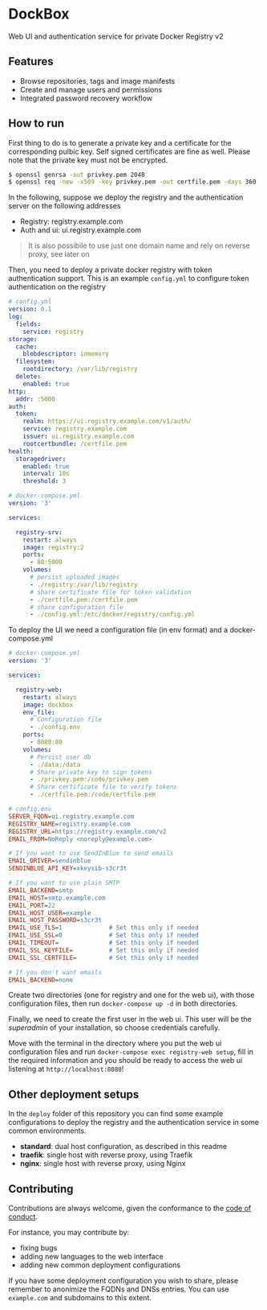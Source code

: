 # DockBox

Web UI and authentication service for private Docker Registry v2

## Features

- Browse repositories, tags and image manifests
- Create and manage users and permissions
- Integrated password recovery workflow

## How to run

First thing to do is to generate a private key and a certificate for the corresponding pulbic key. Self signed certificates are fine as well. Please note that the private key must not be encrypted.

```sh
$ openssl genrsa -out privkey.pem 2048
$ openssl req -new -x509 -key privkey.pem -out certfile.pem -days 360
```

In the following, suppose we deploy the registry and the authentication server on the following addresses

- Registry: registry.example.com
- Auth and ui: ui.registry.example.com

> It is also possibile to use just one domain name and rely on reverse proxy, see later on

Then, you need to deploy a private docker registry with token authentication support. This is an example `config.yml` to configure token authentication on the registry

```yml
# config.yml
version: 0.1
log:
  fields:
    service: registry
storage:
  cache:
    blobdescriptor: inmemory
  filesystem:
    rootdirectory: /var/lib/registry
  delete:
    enabled: true
http:
  addr: :5000
auth:
  token:
    realm: https://ui.registry.example.com/v1/auth/
    service: registry.example.com
    issuer: ui.registry.example.com
    rootcertbundle: /certfile.pem
health:
  storagedriver:
    enabled: true
    interval: 10s
    threshold: 3
```

```yml
# docker-compose.yml
version: '3'

services:

  registry-srv:
    restart: always
    image: registry:2
    ports:
      - 80:5000
    volumes:
      # persist uploaded images
      - ./registry:/var/lib/registry
      # share certificate file for token validation
      - ./certfile.pem:/certfile.pem
      # share configuration file
      - ./config.yml:/etc/docker/registry/config.yml

```

To deploy the UI we need a configuration file (in env format) and a docker-compose.yml

```yml
# docker-compose.yml
version: '3'

services:

  registry-web:
    restart: always
    image: dockbox
    env_file:
      # Configuration file
      - ./config.env
    ports:
      - 8080:80
    volumes:
      # Persist user db
      - ./data:/data
      # Share private key to sign tokens
      - ./privkey.pem:/code/privkey.pem
      # Share certificate file to verify tokens
      - ./certfile.pem:/code/certfile.pem
```

```ini
# config.env
SERVER_FQDN=ui.registry.example.com
REGISTRY_NAME=registry.example.com
REGISTRY_URL=https://registry.example.com/v2
EMAIL_FROM=NoReply <noreply@example.com>

# If you want to use SendInBlue to send emails
EMAIL_DRIVER=sendinblue
SENDINBLUE_API_KEY=xkeysib-s3cr3t

# If you want to use plain SMTP
EMAIL_BACKEND=smtp
EMAIL_HOST=smtp.example.com
EMAIL_PORT=22
EMAIL_HOST_USER=example
EMAIL_HOST_PASSWORD=s3cr3t
EMAIL_USE_TLS=1             # Set this only if needed
EMAIL_USE_SSL=0             # Set this only if needed
EMAIL_TIMEOUT=              # Set this only if needed
EMAIL_SSL_KEYFILE=          # Set this only if needed
EMAIL_SSL_CERTFILE=         # Set this only if needed

# If you don't want emails
EMAIL_BACKEND=none
```

Create two directories (one for registry and one for the web ui), with those configuration files, then run `docker-compose up -d` in both directories.

Finally, we need to create the first user in the web ui. This user will be the *superadmin* of your installation, so choose credentials carefully.

Move with the terminal in the directory where you put the web ui configuration files and run `docker-compose exec registry-web setup`, fill in the required information and you should be ready to access the web ui listening at `http://localhost:8080`! 

## Other deployment setups

In the `deploy` folder of this repository you can find some example configurations to deploy the registry and the authentication service in some common environments.

- **standard**: dual host configuration, as described in this readme
- **traefik**: single host with reverse proxy, using Traefik
- **nginx**: single host with reverse proxy, using Nginx

## Contributing

Contributions are always welcome, given the conformance to the [code of conduct](https://github.com/inmagik/docker-registry-ui/blob/main/CODE_OF_CONDUCT.md).

For instance, you may contribute by:

- fixing bugs
- adding new languages to the web interface
- adding new common deployment configurations

If you have some deployment configuration you wish to share, please remember to anonimize the FQDNs and DNSs entries. You can use `example.com` and subdomains to this extent. 